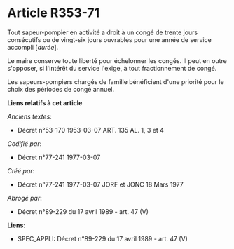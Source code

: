 # Article R353-71

Tout sapeur-pompier en activité a droit à un congé de trente jours consécutifs ou de vingt-six jours ouvrables pour une année
de service accompli [*durée*].

Le maire conserve toute liberté pour échelonner les congés. Il peut en outre s'opposer, si l'intérêt du service l'exige, à
tout fractionnement de congé.

Les sapeurs-pompiers chargés de famille bénéficient d'une priorité pour le choix des périodes de congé annuel.

**Liens relatifs à cet article**

_Anciens textes_:

  - Décret n°53-170 1953-03-07 ART. 135 AL. 1, 3 et 4

_Codifié par_:

  - Décret n°77-241 1977-03-07

_Créé par_:

  - Décret n°77-241 1977-03-07 JORF et JONC 18 Mars 1977

_Abrogé par_:

  - Décret n°89-229 du 17 avril 1989 - art. 47 (V)

**Liens**:

  - SPEC_APPLI: Décret n°89-229 du 17 avril 1989 - art. 47 (V)
